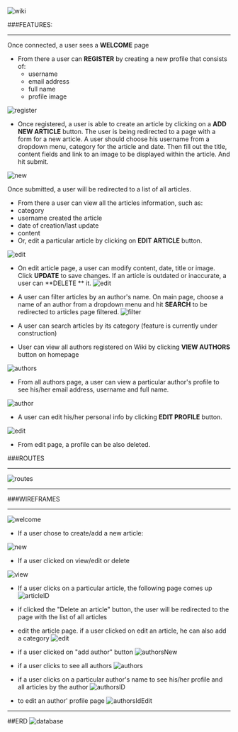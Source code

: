 ![wiki](http://i.imgur.com/5mdeC9X.png)

###FEATURES:
* * *
Once connected, a user sees a **WELCOME** page
- From there a user can **REGISTER** by creating a new profile that consists of:
  - username
  - email address
  - full name
  - profile image

![register](http://i.imgur.com/l8PsYy8.png)


- Once registered, a user is able to create an article by clicking on a **ADD NEW ARTICLE** button. The user is being redirected to a page with a form for a new article. A user should choose his username from a dropdown menu, category for the article and date. Then fill out the title, content fields and link to an image to be displayed within the article. And hit submit.

![new](http://i.imgur.com/E4NxoAA.png)

Once submitted, a user will be redirected to a list of all articles.
- From there a user can view all the articles information, such as:
 - category
 - username created the article
 - date of creation/last update
 - content
- Or, edit a particular article by clicking on **EDIT ARTICLE** button.

![edit](http://i.imgur.com/gmdiCrt.png)

- On edit article page, a user can modify content, date, title or image. Click **UPDATE** to save changes. If an article is outdated or inaccurate, a user can **DELETE ** it.
![edit](http://i.imgur.com/KKoI2mM.png)

- A user can filter articles by an author's name. On main page, choose a name of an author from a dropdown menu and hit **SEARCH** to be redirected to articles page filtered.
![filter](http://i.imgur.com/qZj7I2w.png)

- A user can search articles by its category (feature is currently under construction)

- User can view all authors registered on Wiki by clicking **VIEW AUTHORS** button on homepage

![authors](http://i.imgur.com/GleUsB7.png)

- From all authors page, a user can view a particular author's profile to see his/her email address, username and full name.

![author](http://i.imgur.com/5tvxaGA.png)

- A user can edit his/her personal info by clicking **EDIT PROFILE** button.

![edit](http://i.imgur.com/wX2V162.png)

- From edit page, a profile can be also deleted.

###ROUTES
* * *

![routes](http://i.imgur.com/WiyIB5O.png)
* * *
###WIREFRAMES
* * *
![welcome](http://i.imgur.com/reYbi9l.png)



- If a user chose to create/add a new article:

![new](http://i.imgur.com/xabsHLZ.jpg)
- If a user clicked on view/edit or delete

 ![view](http://i.imgur.com/B2TTkWo.jpg)

 - If a user clicks on a particular article, the following page comes up
 ![articleID](http://i.imgur.com/2DI9F5e.jpg)

- if clicked the "Delete an article" button, the user will be redirected to the page with the list of all articles

- edit the article page. if a user clicked on edit an article, he can also add a category
![edit](http://i.imgur.com/fV8DpIw.jpg)


- if a user clicked on "add author" button
![authorsNew](http://i.imgur.com/sL5N7N4.jpg)

- if a user clicks to see all authors
![authors](http://i.imgur.com/dRxW5rk.jpg)


- if a user clicks on a particular author's name to see his/her profile and all articles by the author
![authorsID](http://i.imgur.com/O8xnTbv.jpg)

- to edit an author' profile page
![authorsIdEdit](http://i.imgur.com/Tsnmcvt.jpg)
* * *
##ERD
![database](http://i.imgur.com/lNse6w7.png)
